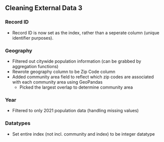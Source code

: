 ## Cleaning External Data 3
### Record ID
- Record ID is now set as the index, rather than a seperate column (unique identifier purposes).

### Geography
- Filtered out citywide population information (can be grabbed by aggregation functions)
- Rewrote geography column to be Zip Code column
- Added community area field to reflect which zip codes are associated with each community area using GeoPandas
    - Picked the largest overlap to determine community area

### Year
- Filtered to only 2021 population data (handling missing values)

### Datatypes
- Set entire index (not incl. community and index) to be integer datatype


